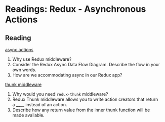 Readings: Redux - Asynchronous Actions
======================================

Reading
-------

[async actions](https://redux.js.org/advanced/asyncactions)

1. Why use Redux middleware?
2. Consider the Redux Async Data Flow Diagram. Describe the flow in your own words.
3. How are we accommodating async in our Redux app?

[thunk middleware](https://github.com/reduxjs/redux-thunk)

1. Why would you need `redux-thunk` middleware?
2. Redux Thunk middleware allows you to write action creators that return a **\_\_**\_\_ instead of an action.
3. Describe how any return value from the inner thunk function will be made available.